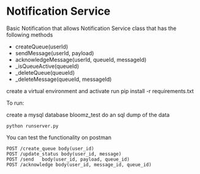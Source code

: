 # Notification Service

Basic Notification that allows 
Notification Service class that has the following methods 
* createQueue(userId) 
* sendMessage(userId, payload) 
* acknowledgeMessage(userId, queueId, messageId) 
* _isQueueActive(queueId) 
* _deleteQueue(queueId) 
* _deleteMessage(queueId, messageId)


create a virtual environment and activate
run pip install -r requirements.txt

To run:

create a mysql database bloomz_test
do an sql dump of the data
```
python runserver.py
```

You can test the functionality on postman

```
POST /create_queue body(user_id)
POST /update_status body(user_id, message)
POST /send   body(user_id, payload, queue_id)
POST /acknowledge body(user_id, message_id, queue_id)
```
